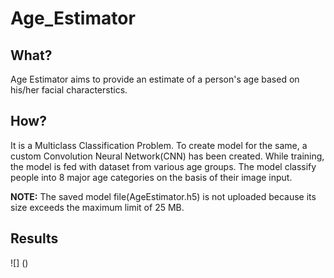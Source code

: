 # Age_Estimator

## What?
Age Estimator aims to provide an estimate of a person's age based on his/her facial characterstics.

## How?
It is a Multiclass Classification Problem. To create model for the same, a custom Convolution Neural Network(CNN) has been created. While training, the model is fed with dataset from various age groups. The model classify people into 8 major age categories on the basis of their image input.  

**NOTE:** The saved model file(AgeEstimator.h5) is not uploaded because its size exceeds the maximum limit of 25 MB.

## Results
![]
()
